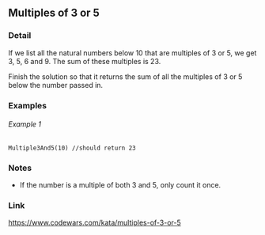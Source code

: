 ## Multiples of 3 or 5

### Detail

If we list all the natural numbers below 10 that are multiples of 3 or 5, we get 3, 5, 6 and 9. The sum of these
multiples is 23.

Finish the solution so that it returns the sum of all the multiples of 3 or 5 below the number passed in.

### Examples

###### Example 1

```golang
Multiple3And5(10) //should return 23
```

### Notes

- If the number is a multiple of both 3 and 5, only count it once.

### Link

https://www.codewars.com/kata/multiples-of-3-or-5
